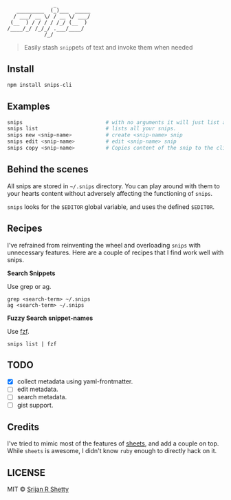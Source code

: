 ```
               _
   _________  (_)___  _____
  / ___/ __ \/ / __ \/ ___/
 (__  ) / / / / /_/ (__  )
/____/_/ /_/_/ .___/____/
            /_/
```

> Easily stash `snip`pet`s` of text and invoke them when needed

## Install

```bash
npm install snips-cli
```

## Examples

```bash
snips                           # with no arguments it will just list all your snips.
snips list                      # lists all your snips.
snips new <snip-name>           # create <snip-name> snip
snips edit <snip-name>          # edit <snip-name> snip
snips copy <snip-name>          # Copies content of the snip to the clipboard.
```

## Behind the scenes
All snips are stored in `~/.snips` directory. You can play around with them to your hearts content without adversely affecting the functioning of `snips`.

`snips` looks for the `$EDITOR` global variable, and uses the defined `$EDITOR`.

## Recipes
I've refrained from reinventing the wheel and overloading `snips` with unnecessary features. Here are a couple of recipes that I find work well with snips.

**Search Snippets**

Use grep or ag.

    grep <search-term> ~/.snips
    ag <search-term> ~/.snips

**Fuzzy Search snippet-names**

Use [fzf](https://github.com/junegunn/fzf).

    snips list | fzf

## TODO

- [x] collect metadata using yaml-frontmatter.
- [ ] edit metadata.
- [ ] search metadata.
- [ ] gist support.

## Credits
I've tried to mimic most of the features of [sheets](https://github.com/oscardelben/sheet), and add a couple on top. While `sheets` is awesome, I didn't know `ruby` enough to directly hack on it.

## LICENSE
MIT © [Srijan R Shetty](http://srijanshetty.in)
